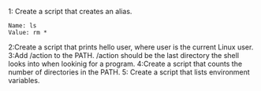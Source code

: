 1: Create a script that creates an alias.

    Name: ls
    Value: rm *

2:Create a script that prints hello user, where user is the current Linux user.
3:Add /action to the PATH. /action should be the last directory the shell looks into when lookinig for a program.
4:Create a script that counts the number of directories in the PATH.
5: Create a script that lists environment variables.
